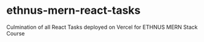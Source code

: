# ethnus-mern-react-tasks
Culmination of all React Tasks deployed on Vercel for ETHNUS MERN Stack Course
